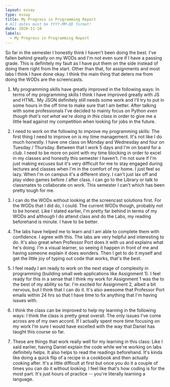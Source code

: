 ```yaml
---
layout: essay
type: essay
title: My Progress in Programming Report
# All dates must be YYYY-MM-DD format!
date: 2020-11-10
labels:
  - My Progress in Programming Report
---
```


So far in the semester I honestly think I haven't been doing the best. I've fallen behind greatly on my WODs and I'm not even sure if I have a passing grade. This is definitely my fault as I have put them on the side instead of doing them right from the start. Other than that, for assignments and most labs I think I have done okay. I think the main thing that deters me from doing the WODs are the screencasts.

1. My programming skills have greatly improved in the following ways: 
    In terms of my programming skills I think I have improved greatly with JS and HTML. My JSON definitely still needs some work and I'll try to put in some hours in the off time to make sure that I am better. After talking with some professionals I've decided to mainly focus on Python *even though that's not what we're doing in this class* in order to give me a little lead against my competition when looking for jobs in the future.

2. I need to work on the following to improve my programming skills: 
    The first thing I need to improve on is my time management. It's not like I do much honestly. I have one class on Monday and Wednesday and four on Tuesday / Thursday. Between that I work 5 days and I'm on board for a club. I need to be more on point with my time blocking in order to excel in my classes and honestly this semester I haven't. I'm not sure if I'm just making excuses but it's very difficult for me to stay engaged during lectures and classes when I'm in the comfort of my home. I just feel so lazy. When I'm on campus it's a different story. I can't just lax off and play video games before / after class. I can go to the Library or talk to classmates to collaborate on work. This semester I can't which has been pretty tough for me.

3. I can do the WODs without looking at the screencast solutions first.
    For the WODs that I did do, I could. The current WODs though, probably not to be honest. Like I stated earlier, I'm pretty far behind in terms of my WODs and although I do attend class and do the Labs, my reading beforehand is minute. I have to be better.

4. The labs have helped me to learn and I am able to complete them with confidence.
    I agree with this. The labs are very helpful and interesting to do. It's also great when Professor Port does it with us and explains what he's doing. I'm a visual learner, so seeing it happen in front of me and having someone explain it does wonders. Then I get to do it myself and get the little joy of typing out code that works, that's the best.

5. I feel ready I am ready to work on the next stage of complexity in programming (building small web applications like Assignment 1).
  I feel ready for this in a sense that I think my work for Assignment 1 was the to the best of my ability so far. I'm excited for Assignment 2, albeit a bit nervous, but I think that I can do it. It's also awesome that Professor Port emails within 24 hrs so that I have time to fix anything that I'm having issues with. 

6. I think the class can be improved to help my learning in the following ways:
    I think the class is pretty great overall. The only issues I've come across are of my own accord. If I actually spent more time focusing on my work I'm sure I would have excelled with the way that Daniel has taught this course so far. 

7. These are things that work really well for my learning in this class:
    Like I said earlier, having Daniel explain the code while we're working on labs definitely helps. It also helps to read the readings beforehand. It's kinda like doing a quick flip of a recipe in a cookbook and then actually cooking after. It's a little difficult at first but once you do it a couple of times you can do it without looking. I feel like that's how coding is for the most part. It's just hours of practice -- you're literally learning a language. 